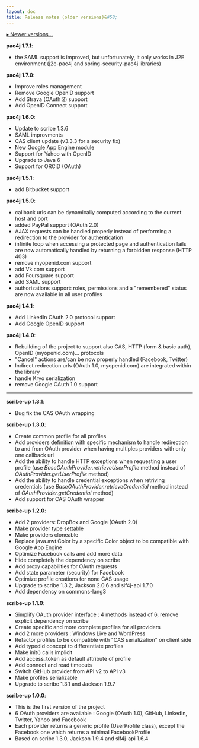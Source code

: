 ```yaml
---
layout: doc
title: Release notes (older versions)&#58;
---
```


[&#9656; Newer versions...](/docs/release-notes.html)

**pac4j 1.7.1**:
- the SAML support is improved, but unfortunately, it only works in J2E environment (j2e-pac4j and spring-security-pac4j libraries)

**pac4j 1.7.0**:
- Improve roles management
- Remove Google OpenID support
- Add Strava (OAuth 2) support
- Add OpenID Connect support

**pac4j 1.6.0**:
- Update to scribe 1.3.6
- SAML improvments
- CAS client update (v3.3.3 for a security fix)
- New Google App Engine module
- Support for Yahoo with OpenID
- Upgrade to Java 6
- Support for ORCiD (OAuth)

**pac4j 1.5.1**:
- add Bitbucket support

**pac4j 1.5.0**:
- callback urls can be dynamically computed according to the current host and port
- added PayPal support (OAuth 2.0)
- AJAX requests can be handled properly instead of performing a redirection to the provider for authentication
- infinite loop when accessing a protected page and authentication fails are now automatically handled by returning a forbidden response (HTTP 403)
- remove myopenid.com support
- add Vk.com support
- add Foursquare support
- add SAML support
- authorizations support: roles, permissions and a "remembered" status are now available in all user profiles

**pac4j 1.4.1**:
- Add LinkedIn OAuth 2.0 protocol support
- Add Google OpenID support

**pac4j 1.4.0**:
- Rebuilding of the project to support also CAS, HTTP (form & basic auth), OpenID (myopenid.com)... protocols
- "Cancel" actions are/can be now properly handled (Facebook, Twitter)
- Indirect redirection urls (OAuth 1.0, myopenid.com) are integrated within the library
- handle Kryo serialization
- remove Google OAuth 1.0 support

---

**scribe-up 1.3.1**:
- Bug fix the CAS OAuth wrapping

**scribe-up 1.3.0**:
- Create common profile for all profiles
- Add providers definition with specific mechanism to handle redirection to and from OAuth provider when having multiples providers with only one callback url
- Add the ability to handle HTTP exceptions when requesting a user profile (use <i>BaseOAuthProvider.retrieveUserProfile</i> method instead of <i>OAuthProvider.getUserProfile</i> method)
- Add the ability to handle credential exceptions when retriving credentials (use <i>BaseOAuthProvider.retrieveCredential</i> method instead of <i>OAuthProvider.getCredential</i> method)
- Add support for CAS OAuth wrapper

**scribe-up 1.2.0**:
- Add 2 providers: DropBox and Google (OAuth 2.0)
- Make provider type settable
- Make providers cloneable
- Replace java.awt.Color by a specific Color object to be compatible with Google App Engine
- Optimize Facebook calls and add more data
- Hide completely the dependency on scribe
- Add proxy capabilities for OAuth requests
- Add state parameter (security) for Facebook
- Optimize profile creations for none CAS usage
- Upgrade to scribe 1.3.2, Jackson 2.0.6 and slf4j-api 1.7.0
- Add dependency on commons-lang3

**scribe-up 1.1.0**:
- Simplify OAuth provider interface : 4 methods instead of 6, remove explicit dependency on scribe
- Create specific and more complete profiles for all providers
- Add 2 more providers : Windows Live and WordPress
- Refactor profiles to be compatible with "CAS serialization" on client side
- Add typedId concept to differentiate profiles
- Make init() calls implicit
- Add access_token as default attribute of profile
- Add connect and read timeouts
- Switch GitHub provider from API v2 to API v3
- Make profiles serializable
- Upgrade to scribe 1.3.1 and Jackson 1.9.7

**scribe-up 1.0.0**:
- This is the first version of the project
- 6 OAuth providers are available : Google (OAuth 1.0), GitHub, LinkedIn, Twitter, Yahoo and Facebook
- Each provider returns a generic profile (UserProfile class), except the Facebook one which returns a minimal FacebookProfile
- Based on scribe 1.3.0, Jackson 1.9.4 and slf4j-api 1.6.4
